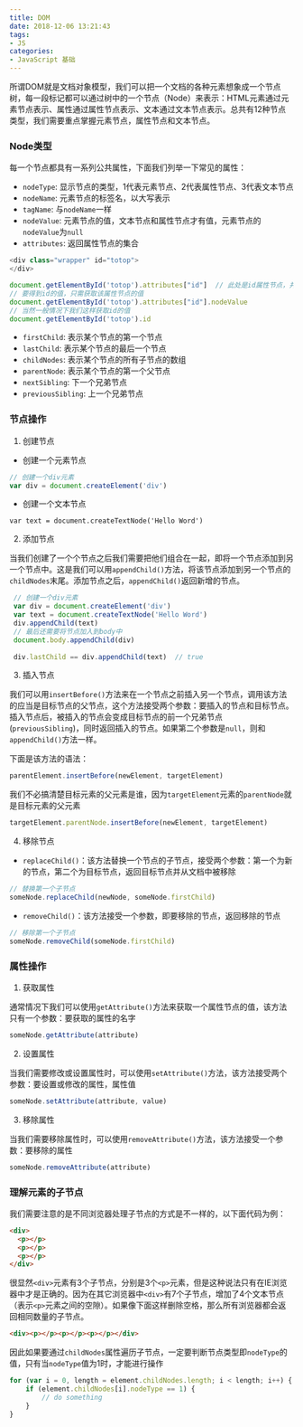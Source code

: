 ```yaml
---
title: DOM
date: 2018-12-06 13:21:43
tags:
- JS
categories:
- JavaScript 基础
---
```

所谓DOM就是文档对象模型，我们可以把一个文档的各种元素想象成一个节点树，每一段标记都可以通过树中的一个节点（Node）来表示：HTML元素通过元素节点表示、属性通过属性节点表示、文本通过文本节点表示。总共有12种节点类型，我们需要重点掌握元素节点，属性节点和文本节点。

<!-- more -->

### Node类型
每一个节点都具有一系列公共属性，下面我们列举一下常见的属性：

* `nodeType`: 显示节点的类型，1代表元素节点、2代表属性节点、3代表文本节点
* `nodeName`: 元素节点的标签名，以大写表示
* `tagName`: 与`nodeName`一样
* `nodeValue`: 元素节点的值，文本节点和属性节点才有值，元素节点的`nodeValue`为`null`
* `attributes`: 返回属性节点的集合
```js
<div class="wrapper" id="totop">
</div>

document.getElementById('totop').attributes["id"]  // 此处是id属性节点，并不是id的值
// 要得到id的值，只需获取该属性节点的值
document.getElementById('totop').attributes["id"].nodeValue
// 当然一般情况下我们这样获取id的值
document.getElementById('totop').id
```
* `firstChild`: 表示某个节点的第一个节点
* `lastChild`: 表示某个节点的最后一个节点
* `childNodes`: 表示某个节点的所有子节点的数组
* `parentNode`: 表示某个节点的第一个父节点
* `nextSibling`: 下一个兄弟节点
* `previousSibling`: 上一个兄弟节点

### 节点操作
1. 创建节点
 * 创建一个元素节点
 ```js
 // 创建一个div元素
 var div = document.createElement('div')
 ```
 * 创建一个文本节点
 ```
 var text = document.createTextNode('Hello Word')
 ```
2. 添加节点

当我们创建了一个个节点之后我们需要把他们组合在一起，即将一个节点添加到另一个节点中。这是我们可以用`appendChild()`方法，将该节点添加到另一个节点的`childNodes`末尾。添加节点之后，`appendChild()`返回新增的节点。
```js
 // 创建一个div元素
 var div = document.createElement('div')
 var text = document.createTextNode('Hello Word')
 div.appendChild(text)
 // 最后还需要将节点加入到body中
 document.body.appendChild(div)
 
 div.lastChild == div.appendChild(text)  // true
```
3. 插入节点

我们可以用`insertBefore()`方法来在一个节点之前插入另一个节点，调用该方法的应当是目标节点的父节点，这个方法接受两个参数：要插入的节点和目标节点。插入节点后，被插入的节点会变成目标节点的前一个兄弟节点(`previousSibling`)，同时返回插入的节点。如果第二个参数是`null`，则和`appendChild()`方法一样。

下面是该方法的语法：

```js
parentElement.insertBefore(newElement, targetElement)
```
我们不必搞清楚目标元素的父元素是谁，因为`targetElement`元素的`parentNode`就是目标元素的父元素
```js
targetElement.parentNode.insertBefore(newElement, targetElement)
```

4. 移除节点
* `replaceChild()`：该方法替换一个节点的子节点，接受两个参数：第一个为新的节点，第二个为目标节点，返回目标节点并从文档中被移除
```js
// 替换第一个子节点
someNode.replaceChild(newNode, someNode.firstChild)
```

* `removeChild()`：该方法接受一个参数，即要移除的节点，返回移除的节点
```js
// 移除第一个子节点
someNode.removeChild(someNode.firstChild)
```
### 属性操作
1. 获取属性

通常情况下我们可以使用`getAttribute()`方法来获取一个属性节点的值，该方法只有一个参数：要获取的属性的名字
```js
someNode.getAttribute(attribute)
```
2. 设置属性

当我们需要修改或设置属性时，可以使用`setAttribute()`方法，该方法接受两个参数：要设置或修改的属性，属性值
```js
someNode.setAttribute(attribute, value)
```
3. 移除属性

当我们需要移除属性时，可以使用`removeAttribute()`方法，该方法接受一个参数：要移除的属性
```js
someNode.removeAttribute(attribute)
```
### 理解元素的子节点
我们需要注意的是不同浏览器处理子节点的方式是不一样的，以下面代码为例：
```html
<div>
  <p></p>
  <p></p>
  <p></p>
</div>
```
很显然`<div>`元素有3个子节点，分别是3个`<p>`元素，但是这种说法只有在IE浏览器中才是正确的。因为在其它浏览器中`<div>`有7个子节点，增加了4个文本节点（表示`<p>`元素之间的空隙）。如果像下面这样删除空格，那么所有浏览器都会返回相同数量的子节点。
```html
<div><p></p><p></p><p></p></div>
```
因此如果要通过`childNodes`属性遍历子节点，一定要判断节点类型即`nodeType`的值，只有当`nodeType`值为1时，才能进行操作
```js
for (var i = 0, length = element.childNodes.length; i < length; i++) {
    if (element.childNodes[i].nodeType == 1) {
        // do something
    }
}
```

